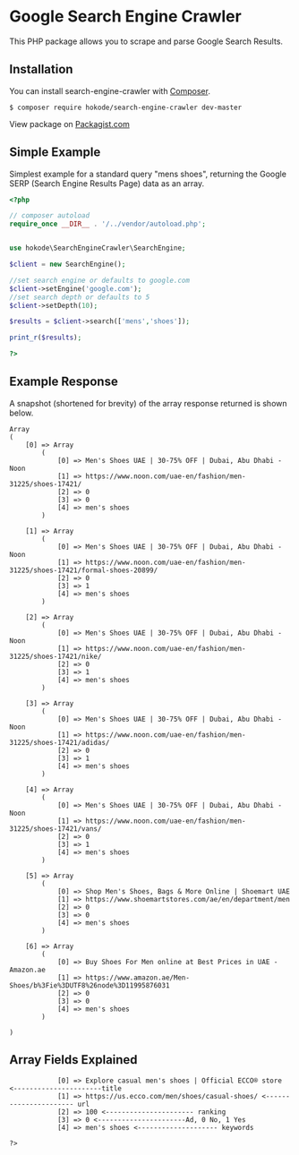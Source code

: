# Google Search Engine Crawler

This PHP package allows you to scrape and parse Google Search Results.

## Installation
You can install search-engine-crawler with [Composer](https://getcomposer.org/).

```shell
$ composer require hokode/search-engine-crawler dev-master
```

View package on [Packagist.com](https://packagist.org/packages/hokode/search-engine-crawler)


## Simple Example
Simplest example for a standard query "mens shoes", returning the Google SERP (Search Engine Results Page) data as an array.
```php
<?php

// composer autoload
require_once __DIR__ . '/../vendor/autoload.php';


use hokode\SearchEngineCrawler\SearchEngine;

$client = new SearchEngine();

//set search engine or defaults to google.com
$client->setEngine('google.com');
//set search depth or defaults to 5
$client->setDepth(10);

$results = $client->search(['mens','shoes']);

print_r($results);

?>
```


## Example Response
A snapshot (shortened for brevity) of the array response returned is shown below. 
```array
Array
(
    [0] => Array
        (
            [0] => Men's Shoes UAE | 30-75% OFF | Dubai, Abu Dhabi - Noon
            [1] => https://www.noon.com/uae-en/fashion/men-31225/shoes-17421/
            [2] => 0
            [3] => 0
            [4] => men's shoes
        )

    [1] => Array
        (
            [0] => Men's Shoes UAE | 30-75% OFF | Dubai, Abu Dhabi - Noon
            [1] => https://www.noon.com/uae-en/fashion/men-31225/shoes-17421/formal-shoes-20899/
            [2] => 0
            [3] => 1
            [4] => men's shoes
        )

    [2] => Array
        (
            [0] => Men's Shoes UAE | 30-75% OFF | Dubai, Abu Dhabi - Noon
            [1] => https://www.noon.com/uae-en/fashion/men-31225/shoes-17421/nike/
            [2] => 0
            [3] => 1
            [4] => men's shoes
        )

    [3] => Array
        (
            [0] => Men's Shoes UAE | 30-75% OFF | Dubai, Abu Dhabi - Noon
            [1] => https://www.noon.com/uae-en/fashion/men-31225/shoes-17421/adidas/
            [2] => 0
            [3] => 1
            [4] => men's shoes
        )

    [4] => Array
        (
            [0] => Men's Shoes UAE | 30-75% OFF | Dubai, Abu Dhabi - Noon
            [1] => https://www.noon.com/uae-en/fashion/men-31225/shoes-17421/vans/
            [2] => 0
            [3] => 1
            [4] => men's shoes
        )

    [5] => Array
        (
            [0] => Shop Men's Shoes, Bags & More Online | Shoemart UAE
            [1] => https://www.shoemartstores.com/ae/en/department/men
            [2] => 0
            [3] => 0
            [4] => men's shoes
        )

    [6] => Array
        (
            [0] => Buy Shoes For Men online at Best Prices in UAE - Amazon.ae
            [1] => https://www.amazon.ae/Men-Shoes/b%3Fie%3DUTF8%26node%3D11995876031
            [2] => 0
            [3] => 0
            [4] => men's shoes
        )

)

```

## Array Fields Explained 

```array
            [0] => Explore casual men's shoes | Official ECCO® store <----------------------title
            [1] => https://us.ecco.com/men/shoes/casual-shoes/ <---------------------- url
            [2] => 100 <---------------------- ranking
            [3] => 0 <----------------------Ad, 0 No, 1 Yes
            [4] => men's shoes <-------------------- keywords

?>
```


